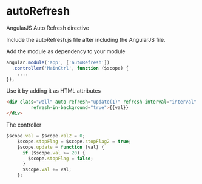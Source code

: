 autoRefresh
==============

AngularJS Auto Refresh directive

Include the autoRefresh.js file after including the AngularJS file.

Add the module as dependency to your module
```javascript
angular.module('app', ['autoRefresh'])
  .controller('MainCtrl', function ($scope) {
    ....
});
```

Use it by adding it as HTML attributes

```html
<div class="well" auto-refresh="update(1)" refresh-interval="interval" refresh-stop="stopFlag"
         refresh-in-background="true">{{val}}
</div>
```

The controller

```javascript
$scope.val = $scope.val2 = 0;
    $scope.stopFlag = $scope.stopFlag2 = true;
    $scope.update = function (val) {
      if ($scope.val >= 20) {
        $scope.stopFlag = false;
      }
      $scope.val += val;
    };
```